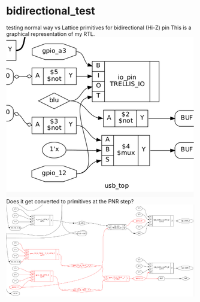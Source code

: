 # bidirectional_test
testing normal way vs Lattice primitives for bidirectional (Hi-Z) pin
This is a graphical representation of my RTL.
![RTL](/doc/beforeSynth.png) 
Does it get converted to primitives at the PNR step?
![synthd](doc/beforePNR.png)


